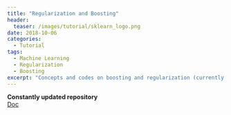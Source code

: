 ```yaml
---
title: "Regularization and Boosting"
header:
  teaser: /images/tutorial/sklearn_logo.png
date: 2018-10-06
categories:
  - Tutorial
tags:   
  - Machine Learning
  - Regularization
  - Boosting
excerpt: "Concepts and codes on boosting and regularization (currently in R)."
---
```


**Constantly updated repository**  
[Doc](https://github.com/vivekec/machineLearning/blob/master/docs/regularization%20and%20boosting.pdf)

